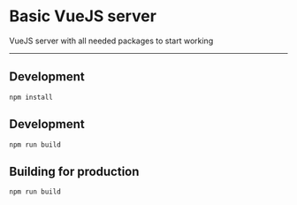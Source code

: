 # Basic VueJS server
VueJS server with all needed packages to start working


---

## Development
```console
npm install
```

## Development
```console
npm run build
```

## Building for production
```console
npm run build
```